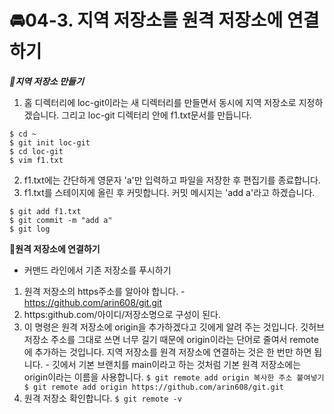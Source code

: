 
# 🚘04-3. 지역 저장소를 원격 저장소에 연결하기

***🛵지역 저장소 만들기***
 1. 홈 디렉터리에 loc-git이라는 새 디렉터리를 만들면서 동시에 지역 저장소로 지정하겠습니다. 그리고 loc-git 디렉터리 안에 f1.txt문서를 만듭니다.
 ```
 $ cd ~
 $ git init loc-git
 $ cd loc-git
 $ vim f1.txt
 ```
 2. f1.txt에는 간단하게 영문자 'a'만 입력하고 파일을 저장한 후 편집기를 종료합니다.
 3. f1.txt를 스테이지에 올린 후 커밋합니다. 커밋 메시지는 'add a'라고 하겠습니다.
 ```
 $ git add f1.txt
 $ git commit -m "add a"
 $ git log
 ```

 **🛵원격 저장소에 연결하기**
  - 커맨드 라인에서 기존 저장소를 푸시하기
   1. 원격 저장소의 https주소를 알아야 합니다.
    - https://github.com/arin608/git.git
   2. https:github.com/아이디/저장소명으로 구성이 된다.
   3. 이 명령은 원격 저장소에 origin을 추가하겠다고 깃에게 알려 주는 것입니다. 깃허브 저장소 주소를 그대로 쓰면 너무 길기 때문에 origin이라는 단어로 줄여서 remote에 추가하는 것입니다. 지역 저장소를 원격 저장소에 연결하는 것은 한 번만 하면 됩니다.
    - 깃에서 기본 브랜치를 main이라고 하는 것처럼 기본 원격 저장소에는 origin이라는 이름을 사용합니다.
    ```
    $ git remote add origin 복사한 주소 붙여넣기
    $ git remote add origin https://github.com/arin608/git.git
    ```
   4. 원격 저장소 확인합니다.
    ```
    $ git remote -v
    ```
    